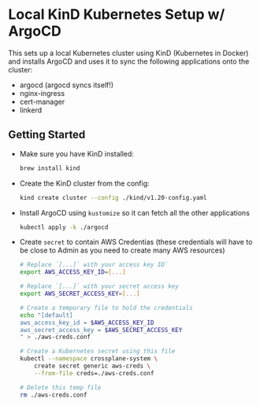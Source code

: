 # Local KinD Kubernetes Setup w/ ArgoCD

This sets up a local Kubernetes cluster using KinD (Kubernetes in Docker) and installs ArgoCD and uses it to sync the following applications onto the cluster:

- argocd (argocd syncs itself!)
- nginx-ingress
- cert-manager
- linkerd

## Getting Started

- Make sure you have KinD installed:

    ```sh
    brew install kind
    ```

- Create the KinD cluster from the config:

    ```sh
    kind create cluster --config ./kind/v1.20-config.yaml
    ```

- Install ArgoCD using `kustomize` so it can fetch all the other applications

    ```sh
    kubectl apply -k ./argocd
    ```

- Create `secret` to contain AWS Credentias (these credentials will have to be close to Admin as you need to create many AWS resources)

    ```sh
    # Replace `[...]` with your access key ID`
    export AWS_ACCESS_KEY_ID=[...]

    # Replace `[...]` with your secret access key
    export AWS_SECRET_ACCESS_KEY=[...]

    # Create a temporary file to hold the credentials
    echo "[default]
    aws_access_key_id = $AWS_ACCESS_KEY_ID
    aws_secret_access_key = $AWS_SECRET_ACCESS_KEY
    " > ./aws-creds.conf

    # Create a Kubernetes secret using this file
    kubectl --namespace crossplane-system \
        create secret generic aws-creds \
        --from-file creds=./aws-creds.conf

    # Delete this temp file
    rm ./aws-creds.conf
    ```